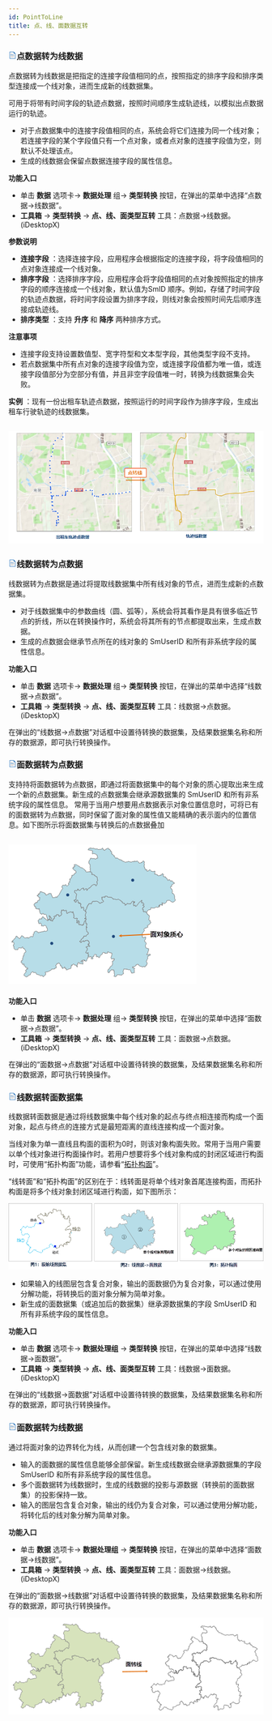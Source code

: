 ```yaml
---
id: PointToLine
title: 点、线、面数据互转
---
```

### ![](../../img/read.gif)点数据转为线数据

点数据转为线数据是把指定的连接字段值相同的点，按照指定的排序字段和排序类型连接成一个线对象，进而生成新的线数据集。

可用于将带有时间字段的轨迹点数据，按照时间顺序生成轨迹线，以模拟出点数据运行的轨迹。

  * 对于点数据集中的连接字段值相同的点，系统会将它们连接为同一个线对象；若连接字段的某个字段值只有一个点对象，或者点对象的连接字段值为空，则默认不处理该点。
  * 生成的线数据会保留点数据连接字段的属性信息。

**功能入口**

  * 单击 **数据** 选项卡-> **数据处理** 组-> **类型转换** 按钮，在弹出的菜单中选择“点数据->线数据”。
  * **工具箱** -> **类型转换** -> **点、线、面类型互转** 工具：点数据->线数据。(iDesktopX) 

**参数说明**

  * **连接字段** ：选择连接字段，应用程序会根据指定的连接字段，将字段值相同的点对象连接成一个线对象。
  * **排序字段** ：选择排序字段，应用程序会将字段值相同的点对象按照指定的排序字段的顺序连接成一个线对象，默认值为SmID 顺序。例如，存储了时间字段的轨迹点数据，将时间字段设置为排序字段，则线对象会按照时间先后顺序连接成轨迹线。
  * **排序类型** ：支持 **升序** 和 **降序** 两种排序方式。

**注意事项**

  * 连接字段支持设置数值型、宽字符型和文本型字段，其他类型字段不支持。
  * 若点数据集中所有点对象的连接字段值为空，或连接字段值都为唯一值，或连接字段值部分为空部分有值，并且非空字段值唯一时，转换为线数据集会失败。

**实例** ：现有一份出租车轨迹点数据，按照运行的时间字段作为排序字段，生成出租车行驶轨迹的线数据集。

![](img/PintToLineResult.png)  
---  
  
### ![](../../img/read.gif)线数据转为点数据

线数据转为点数据是通过将提取线数据集中所有线对象的节点，进而生成新的点数据集。

  * 对于线数据集中的参数曲线（圆、弧等），系统会将其看作是具有很多临近节点的折线，所以在转换操作时，系统会将其所有的节点都提取出来，生成点数据。
  * 生成的点数据会继承节点所在的线对象的 SmUserID 和所有非系统字段的属性信息。

**功能入口**

  * 单击 **数据** 选项卡-> **数据处理** 组-> **类型转换** 按钮，在弹出的菜单中选择“线数据->点数据”。
  * **工具箱** -> **类型转换** -> **点、线、面类型互转** 工具：线数据->点数据。(iDesktopX) 

在弹出的“线数据->点数据”对话框中设置待转换的数据集，及结果数据集名称和所存的数据源，即可执行转换操作。

### ![](../../img/read.gif)面数据转为点数据

支持持将面数据转为点数据，即通过将面数据集中的每个对象的质心提取出来生成一个新的点数据集。新生成的点数据集会继承源数据集的 SmUserID
和所有非系统字段的属性信息。 常用于当用户想要用点数据表示对象位置信息时，可将已有的面数据转为点数据，同时保留了面对象的属性值又能精确的表示面内的位置信息。如下图所示将面数据集与转换后的点数据叠加 

![](img/PolygonToPoint.png)  
--- 
  
**功能入口**

  * 单击 **数据** 选项卡-> **数据处理** 组-> **类型转换** 按钮，在弹出的菜单中选择“面数据->点数据”。
  * **工具箱** -> **类型转换** -> **点、线、面类型互转** 工具：面数据->点数据。(iDesktopX) 

在弹出的“面数据->点数据”对话框中设置待转换的数据集，及结果数据集名称和所存的数据源，即可执行转换操作。

### ![](../../img/read.gif)线数据转面数据集

线数据转面数据是通过将线数据集中每个线对象的起点与终点相连接而构成一个面对象，起点与终点的连接方式是最短距离的直线连接构成一个面对象。

当线对象为单一直线且构面的面积为0时，则该对象构面失败。常用于当用户需要以单个线对象进行构面操作时。若用户想要将多个线对象构成的封闭区域进行构面时，可使用“拓扑构面”功能，请参看“[拓扑构面](../Topology/TopotoPolygon)”。

“线转面”和“拓扑构面”的区别在于：线转面是将单个线对象首尾连接构面，而拓扑构面是将多个线对象封闭区域进行构面，如下图所示：

![](img/LineToPolygon1.png) 
  
  * 如果输入的线图层包含复合对象，输出的面数据仍为复合对象，可以通过使用分解功能，将转换后的面对象分解为简单对象。
  * 新生成的面数据集（或追加后的数据集）继承源数据集的字段 SmUserID 和所有非系统字段的属性信息。

**功能入口**

  * 单击 **数据** 选项卡-> **数据处理组** -> **类型转换** 按钮，在弹出的菜单中选择“线数据->面数据”。
  * **工具箱** -> **类型转换** -> **点、线、面类型互转** 工具：线数据->面数据。(iDesktopX) 

在弹出的“线数据->面数据”对话框中设置待转换的数据集，及结果数据集名称和所存的数据源，即可执行转换操作。

### ![](../../img/read.gif)面数据转为线数据

通过将面对象的边界转化为线，从而创建一个包含线对象的数据集。

  * 输入的面数据的属性信息能够全部保留。新生成线数据会继承源数据集的字段 SmUserID 和所有非系统字段的属性信息。
  * 多个面数据转为线数据时，生成的线数据的投影与源数据（转换前的面数据集）的投影保持一致。
  * 输入的图层包含复合对象，输出的线仍为复合对象，可以通过使用分解功能，将转化后的线对象分解为简单对象。

**功能入口**

  * 单击 **数据** 选项卡-> **数据处理组** -> **类型转换** 按钮，在弹出的菜单中选择“面数据->线数据”。
  * **工具箱** -> **类型转换** -> **点、线、面类型互转** 工具：面数据->线数据。(iDesktopX) 

在弹出的“面数据->线数据”对话框中设置待转换的数据集，及结果数据集名称和所存的数据源，即可执行转换操作。

![](img/PolygonToLine.png)  

